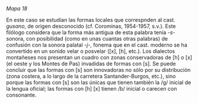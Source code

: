 *Mapa 18*

En este caso se estudian las formas locales que correspnden al cast. *gusano*, de origen desconocido (cf. Corominas, 1954-1957, s.v.). Este filólogo considera que la forma más antigua de esta palabra tenía -*s*- sonora, con posibilidad (como en unas cuantas otras palabras) de confusión con la sonora palatal -*j*-, fonema que en el cast. moderno se ha convertido en un sonido velar o posvelar ([x], [h], etc.). Los dialectos montañeses nos presentan un cuadro con zonas conservadoras de [h] o [x] (el oeste y los Montes de Pas) invadidas de formas con [s]. Se puede concluir que las formas con [s] son innovadoras no sólo por su distribución (zona costera, a lo largo de la carretera Santander-Burgos, etc.), sino porque las formas con [s] son las únicas que tienen también la /g/ inicial de la lengua oficial; las formas con [h]  [x] tienen /b/ inicial o carecen con consonante. 